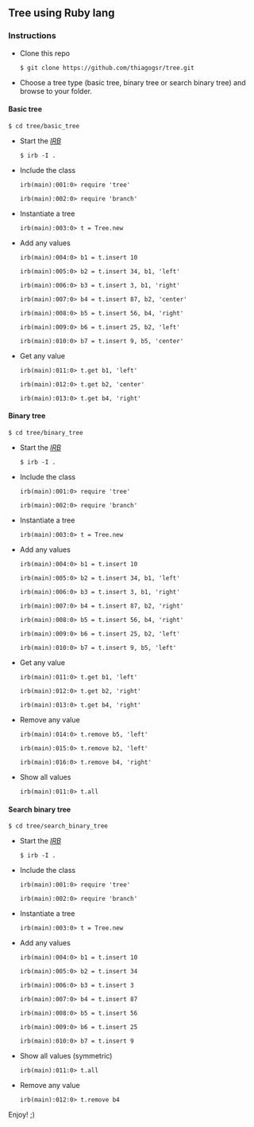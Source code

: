 ## Tree using Ruby lang

### Instructions
* Clone this repo

  `$ git clone https://github.com/thiagogsr/tree.git`

* Choose a tree type (basic tree, binary tree or search binary tree) and browse to your folder. 

#### Basic tree

  `$ cd tree/basic_tree`

* Start the [_IRB_](http://www.ruby-doc.org/stdlib-2.0/libdoc/irb/rdoc/IRB.html)

  `$ irb -I .`
  
* Include the class

  `irb(main):001:0> require 'tree'`

  `irb(main):002:0> require 'branch'`
  
* Instantiate a tree

  `irb(main):003:0> t = Tree.new`

* Add any values

  `irb(main):004:0> b1 = t.insert 10`

  `irb(main):005:0> b2 = t.insert 34, b1, 'left'`

  `irb(main):006:0> b3 = t.insert 3, b1, 'right'`

  `irb(main):007:0> b4 = t.insert 87, b2, 'center'`

  `irb(main):008:0> b5 = t.insert 56, b4, 'right'`

  `irb(main):009:0> b6 = t.insert 25, b2, 'left'`

  `irb(main):010:0> b7 = t.insert 9, b5, 'center'`

* Get any value

  `irb(main):011:0> t.get b1, 'left'`

  `irb(main):012:0> t.get b2, 'center'`

  `irb(main):013:0> t.get b4, 'right'`

#### Binary tree

  `$ cd tree/binary_tree`

* Start the [_IRB_](http://www.ruby-doc.org/stdlib-2.0/libdoc/irb/rdoc/IRB.html)

  `$ irb -I .`
  
* Include the class

  `irb(main):001:0> require 'tree'`

  `irb(main):002:0> require 'branch'`
  
* Instantiate a tree

  `irb(main):003:0> t = Tree.new`

* Add any values

  `irb(main):004:0> b1 = t.insert 10`

  `irb(main):005:0> b2 = t.insert 34, b1, 'left'`

  `irb(main):006:0> b3 = t.insert 3, b1, 'right'`

  `irb(main):007:0> b4 = t.insert 87, b2, 'right'`

  `irb(main):008:0> b5 = t.insert 56, b4, 'right'`

  `irb(main):009:0> b6 = t.insert 25, b2, 'left'`

  `irb(main):010:0> b7 = t.insert 9, b5, 'left'`

* Get any value

  `irb(main):011:0> t.get b1, 'left'`

  `irb(main):012:0> t.get b2, 'right'`

  `irb(main):013:0> t.get b4, 'right'`

* Remove any value

  `irb(main):014:0> t.remove b5, 'left'`

  `irb(main):015:0> t.remove b2, 'left'`

  `irb(main):016:0> t.remove b4, 'right'`

* Show all values

  `irb(main):011:0> t.all`

#### Search binary tree

  `$ cd tree/search_binary_tree`

* Start the [_IRB_](http://www.ruby-doc.org/stdlib-2.0/libdoc/irb/rdoc/IRB.html)

  `$ irb -I .`
  
* Include the class

  `irb(main):001:0> require 'tree'`

  `irb(main):002:0> require 'branch'`
  
* Instantiate a tree

  `irb(main):003:0> t = Tree.new`

* Add any values

  `irb(main):004:0> b1 = t.insert 10`

  `irb(main):005:0> b2 = t.insert 34`

  `irb(main):006:0> b3 = t.insert 3`

  `irb(main):007:0> b4 = t.insert 87`

  `irb(main):008:0> b5 = t.insert 56`

  `irb(main):009:0> b6 = t.insert 25`

  `irb(main):010:0> b7 = t.insert 9`
  
* Show all values (symmetric)

  `irb(main):011:0> t.all`
  
* Remove any value

  `irb(main):012:0> t.remove b4`
  
Enjoy! ;)
